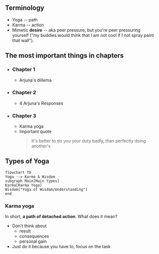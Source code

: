 ## Terminology
- Yoga -- path
- Karma -- action
- Mimetic **desire** -- aka peer pressure, but you're peer pressuring yourself ("my buddies would think that I am not cool if I not spray paint that wall").

## The most important things in chapters
- ### Chapter 1
	- Arjuna's dillema
- ### Chapter 2
	- 4 Arjuna's Responses
- ### Chapter 3
	- Karma yoga
	-	Important quote
		> It's better to do you your duty badly, than perfectly doing another's
## Types of Yoga
```mermaid
flowchart TD
Yoga --> Karma & Wisdom
subgraph Main[Main types]
Karma[Karma Yoga]
Wisdom["Yoga of Wisdom/Understanding"]
end
```
### Karma yoga
In short, **a path of detached action**.
What does it mean?
- Don't think about 
	- result
	- consequences
	- personal gain
- Just do it because you have to, focus on the task
